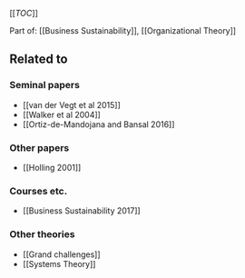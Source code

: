 [[_TOC_]]

Part of: [[Business Sustainability]], [[Organizational Theory]]

## Related to

### Seminal papers
* [[van der Vegt et al 2015]]
* [[Walker et al 2004]]
* [[Ortiz-de-Mandojana and Bansal 2016]]

### Other papers
* [[Holling 2001]]

### Courses etc.
* [[Business Sustainability 2017]]

### Other theories
* [[Grand challenges]]
* [[Systems Theory]]